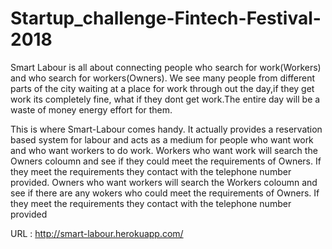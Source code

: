 # Startup_challenge-Fintech-Festival-2018

Smart Labour is all about connecting people who search for work(Workers) and who search for workers(Owners).
We see many people from different parts of the city waiting at a place for work through out the day,if they get work its completely fine,
what if they dont get work.The entire day will be a waste of money energy effort for them.

This is where Smart-Labour comes handy. It actually provides a reservation based system for labour and acts as a medium for people who want work and who want workers to do work.
Workers who want work will search the Owners coloumn and see if they could meet the requirements of Owners.
If they meet the requirements they contact with the telephone number provided. 
Owners who want workers will search the Workers coloumn and see if there are any wokers who could meet the requirements of Owners.
If they meet the requirements they contact with the telephone number provided

URL : http://smart-labour.herokuapp.com/
